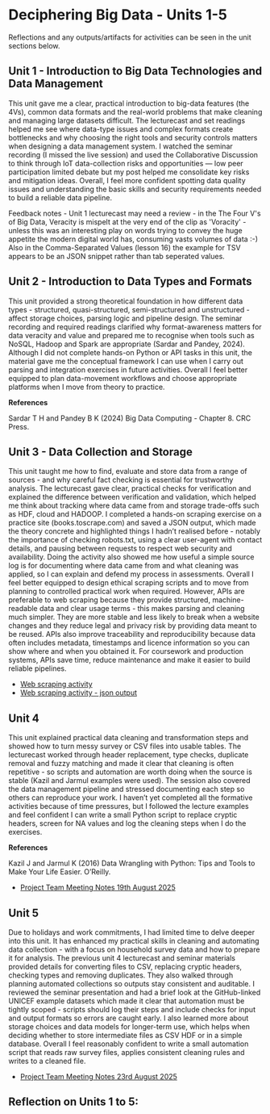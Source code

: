 # Deciphering Big Data - Units 1-5

Reflections and any outputs/artifacts for activities can be seen in the unit sections below.

## Unit 1 - Introduction to Big Data Technologies and Data Management

This unit gave me a clear, practical introduction to big-data features (the 4Vs), common data formats and the real-world problems that make cleaning and managing large datasets difficult. The lecturecast and set readings helped me see where data-type issues and complex formats create bottlenecks and why choosing the right tools and security controls matters when designing a data management system. I watched the seminar recording (I missed the live session) and used the Collaborative Discussion to think through IoT data-collection risks and opportunities — low peer participation limited debate but my post helped me consolidate key risks and mitigation ideas. Overall, I feel more confident spotting data quality issues and understanding the basic skills and security requirements needed to build a reliable data pipeline.

Feedback notes - Unit 1 lecturecast may need a review - in the The Four V's of Big Data, Veracity is mispelt at the very end of the clip as 'Voracity' - unless this was an interesting play on words trying to convey the huge appetite the modern digital world has, consuming vasts volumes of data :-) Also in the Comma-Separated Values (lesson 16) the example for TSV appears to be an JSON snippet rather than tab seperated values.


## Unit 2 - Introduction to Data Types and Formats

This unit provided a strong theoretical foundation in how different data types - structured, quasi-structured, semi-structured and unstructured - affect storage choices, parsing logic and pipeline design. The seminar recording and required readings clarified why format-awareness matters for data veracity and value and prepared me to recognise when tools such as NoSQL, Hadoop and Spark are appropriate (Sardar and Pandey, 2024). Although I did not complete hands-on Python or API tasks in this unit, the material gave me the conceptual framework I can use when I carry out parsing and integration exercises in future activities. Overall I feel better equipped to plan data-movement workflows and choose appropriate platforms when I move from theory to practice.

**References**

Sardar T H and Pandey B K (2024) Big Data Computing - Chapter 8. CRC Press.

## Unit 3 - Data Collection and Storage

This unit taught me how to find, evaluate and store data from a range of sources - and why careful fact checking is essential for trustworthy analysis. The lecturecast gave clear, practical checks for verification and explained the difference between verification and validation, which helped me think about tracking where data came from and storage trade-offs such as HDF, cloud and HADOOP. I completed a hands-on scraping exercise on a practice site (books.toscrape.com) and saved a JSON output, which made the theory concrete and highlighted things I hadn’t realised before - notably the importance of checking robots.txt, using a clear user-agent with contact details, and pausing between requests to respect web security and availability. Doing the activity also showed me how useful a simple source log is for documenting where data came from and what cleaning was applied, so I can explain and defend my process in assessments. Overall I feel better equipped to design ethical scraping scripts and to move from planning to controlled practical work when required. However, APIs are preferable to web scraping because they provide structured, machine-readable data and clear usage terms - this makes parsing and cleaning much simpler. They are more stable and less likely to break when a website changes and they reduce legal and privacy risk by providing data meant to be reused. APIs also improve traceability and reproducibility because data often includes metadata, timestamps and licence information so you can show where and when you obtained it. For coursework and production systems, APIs save time, reduce maintenance and make it easier to build reliable pipelines.

- [Web scraping activity](/pdf/books_scrape.py)
- [Web scraping activity - json output](/pdf/books_list.json)

## Unit 4

This unit explained practical data cleaning and transformation steps and showed how to turn messy survey or CSV files into usable tables. The lecturecast worked through header replacement, type checks, duplicate removal and fuzzy matching and made it clear that cleaning is often repetitive - so scripts and automation are worth doing when the source is stable (Kazil and Jarmul examples were used). The session also covered the data management pipeline and stressed documenting each step so others can reproduce your work. I haven’t yet completed all the formative activities because of time pressures, but I followed the lecture examples and feel confident I can write a small Python script to replace cryptic headers, screen for NA values and log the cleaning steps when I do the exercises.

**References**

Kazil J and Jarmul K (2016) Data Wrangling with Python: Tips and Tools to Make Your Life Easier. O’Reilly.

- [Project Team Meeting Notes 19th August 2025](/images/Project_Meeting_Notes_Aug_19.png)

## Unit 5

Due to holidays and work commitments, I had limited time to delve deeper into this unit. It has enhanced my practical skills in cleaning and automating data collection - with a focus on household survey data and how to prepare it for analysis. The previous unit 4 lecturecast and seminar materials provided details for converting files to CSV, replacing cryptic headers, checking types and removing duplicates. They also walked through planning automated collections so outputs stay consistent and auditable. I reviewed the seminar presentation and had a brief look at the GitHub-linked UNICEF example datasets which made it clear that automation must be tightly scoped - scripts should log their steps and include checks for input and output formats so errors are caught early. I also learned more about storage choices and data models for longer-term use, which helps when deciding whether to store intermediate files as CSV HDF or in a simple database. Overall I feel reasonably confident to write a small automation script that reads raw survey files, applies consistent cleaning rules and writes to a cleaned file.

- [Project Team Meeting Notes 23rd August 2025](/images/Project_Meeting_Notes_Aug_23.png)

## Reflection on Units 1 to 5:

